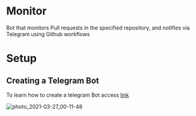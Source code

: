 # Monitor

Bot that monitors Pull requests in the specified repository, and notifies via Telegram using Github workflows 


# Setup

## Creating a Telegram Bot

To learn how to create a telegram Bot access [link](https://core.telegram.org/bots)

![photo_2021-03-27_00-11-48](https://user-images.githubusercontent.com/72465364/112708591-98ce6f80-8e91-11eb-9f59-536c5b681c9f.jpg)

